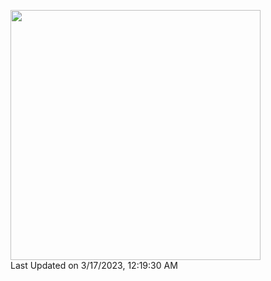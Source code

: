 <!--START_SECTION:lapras-card-->
<a href="https://lapras.com/public/masa-shin" target="_blank" rel="noopener noreferrer"><img src="https://lapras-card-generator.vercel.app/api/svg?e=4.04&b=2.85&i=3.6&b1=%23020E27&b2=%230E5593&i1=%23030E21&i2=%231688BF&l=en" width="400" ></a>  
Last Updated on 3/17/2023, 12:19:30 AM
<!--END_SECTION:lapras-card-->

